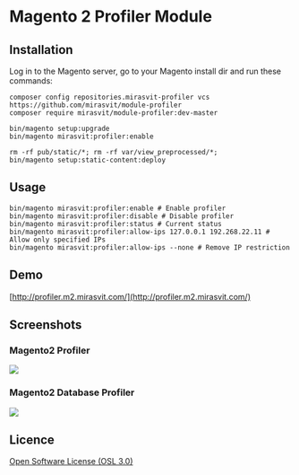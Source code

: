 # Magento 2 Profiler Module #

## Installation

Log in to the Magento server, go to your Magento install dir and run these commands:
```
composer config repositories.mirasvit-profiler vcs https://github.com/mirasvit/module-profiler
composer require mirasvit/module-profiler:dev-master

bin/magento setup:upgrade
bin/magento mirasvit:profiler:enable

rm -rf pub/static/*; rm -rf var/view_preprocessed/*;
bin/magento setup:static-content:deploy
```

## Usage

```
bin/magento mirasvit:profiler:enable # Enable profiler
bin/magento mirasvit:profiler:disable # Disable profiler
bin/magento mirasvit:profiler:status # Current status
bin/magento mirasvit:profiler:allow-ips 127.0.0.1 192.268.22.11 # Allow only specified IPs
bin/magento mirasvit:profiler:allow-ips --none # Remove IP restriction
```

## Demo
[http://profiler.m2.mirasvit.com/](http://profiler.m2.mirasvit.com/)

## Screenshots
### Magento2 Profiler
![](http://mirasvit.com/media/profiler/profiler.png)

### Magento2 Database Profiler
![](http://mirasvit.com/media/profiler/db.png)

## Licence
[Open Software License (OSL 3.0)](http://opensource.org/licenses/osl-3.0.php)
